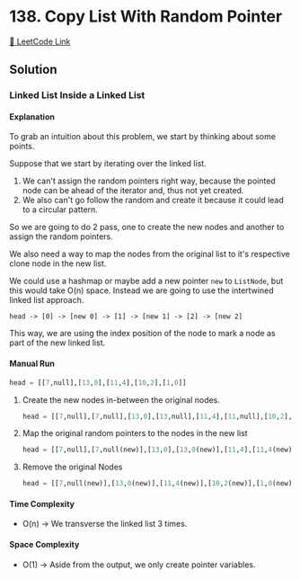 # 138. Copy List With Random Pointer

[🔗 LeetCode Link](https://leetcode.com/problems/copy-list-with-random-pointer/description/)

## Solution

### Linked List Inside a Linked List

#### Explanation

To grab an intuition about this problem,
we start by thinking about some points.

Suppose that we start by iterating over the linked list.

1. We can't assign the random pointers right way,
because the pointed node can be ahead of the iterator and,
thus not yet created.
1. We also can't go follow the random and create it because it could lead to a circular pattern.

So we are going to do 2 pass, one to create the new nodes and another to assign the random pointers.

We also need a way to map the nodes from the original list to it's respective clone node in the new list.

We could use a hashmap or maybe add a new pointer `new` to `ListNode`, but this would take O(n) space. Instead we are going to use the intertwined linked list approach.

```shell
head -> [0] -> [new 0] -> [1] -> [new 1] -> [2] -> [new 2]
```

This way, we are using the index position of the node to mark a node as part of the new linked list.

#### Manual Run

```python
head = [[7,null],[13,0],[11,4],[10,2],[1,0]]
```

1. Create the new nodes in-between the original nodes.

    ```python
    head = [[7,null],[7,null],[13,0],[13,null],[11,4],[11,null],[10,2],[10,null],[1,0],[1,null]]
    ```

1. Map the original random pointers to the nodes in the new list

    ```python
    head = [[7,null],[7,null(new)],[13,0],[13,0(new)],[11,4],[11,4(new)],[10,2],[10,2(new)],[1,0],[1,0(new)]]
    ```

1. Remove the original Nodes

    ```python
    head = [[7,null(new)],[13,0(new)],[11,4(new)],[10,2(new)],[1,0(new)]]
    ```

#### Time Complexity

- O(n) -> We transverse the linked list 3 times.

#### Space Complexity

- O(1) -> Aside from the output, we only create pointer variables.
